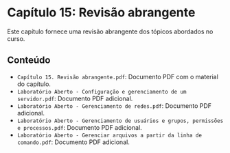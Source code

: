 # Capítulo 15: Revisão abrangente

Este capítulo fornece uma revisão abrangente dos tópicos abordados no curso.

## Conteúdo

- `Capítulo 15. Revisão abrangente.pdf`: Documento PDF com o material do capítulo.
- `Laboratório Aberto - Configuração e gerenciamento de um servidor.pdf`: Documento PDF adicional.
- `Laboratório Aberto - Gerenciamento de redes.pdf`: Documento PDF adicional.
- `Laboratório Aberto - Gerenciamento de usuários e grupos, permissões e processos.pdf`: Documento PDF adicional.
- `Laboratório Aberto - Gerenciar arquivos a partir da linha de comando.pdf`: Documento PDF adicional.

